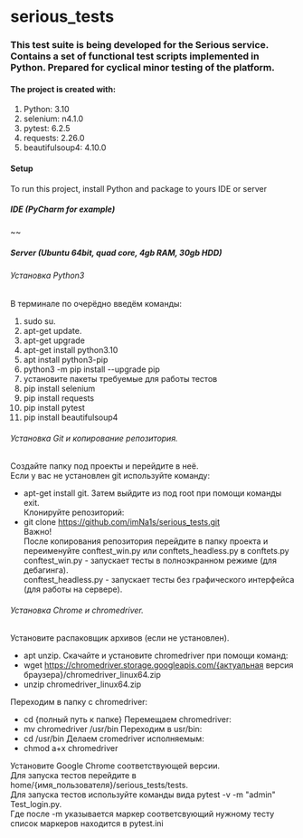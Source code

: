 # serious_tests
### This test suite is being developed for the Serious service. Contains a set of functional test scripts implemented in Python. Prepared for cyclical minor testing of the platform. 
#### The project is created with:

1. Python: 3.10
2. selenium: n4.1.0
3. pytest: 6.2.5
4. requests: 2.26.0
5. beautifulsoup4: 4.10.0

#### Setup
To run this project, install Python and package to yours IDE or server

##### IDE (PyCharm for example)

~~

##### Server (Ubuntu 64bit, quad core, 4gb RAM, 30gb HDD)

###### Установка Python3

В терминале по очерёдно введём команды:
1. sudo su.
2. apt-get update.
3. apt-get upgrade
4. apt-get install python3.10
5. apt install python3-pip
6. python3 -m pip install --upgrade pip
7. установите пакеты требуемые для работы тестов
8. pip install selenium
9. pip install requests
10. pip install pytest
11. pip install beautifulsoup4

###### Установка Git и копирование репозитория.
Создайте папку под проекты и перейдите в неё.  
Если у вас не установлен git используйте команду:  
- apt-get install git. 
Затем выйдите из под root при помощи команды exit.  
Клонируйте репозиторий:  
- git clone https://github.com/imNa1s/serious_tests.git  
Важно!  
После копирования репозитория перейдите в папку проекта и переименуйте conftest_win.py или conftets_headless.py в conftets.py  
conftest_win.py - запускает тесты в полноэкранном режиме (для дебагинга).  
conftest_headless.py - запускает тесты без графического интерфейса (для работы на сервере).  

###### Установка Chrome и chromedriver.
Установите распаковщик архивов (если не установлен).
- apt unzip.
Скачайте и установите chromedriver при помощи команд:
- wget https://chromedriver.storage.googleapis.com/{актуальная версия браузера}/chromedriver_linux64.zip
- unzip chromedriver_linux64.zip

Переходим в папку с chromedriver:
- cd {полный путь к папке}
Перемещаем chromedriver:
- mv chromedriver /usr/bin
Переходим в usr/bin:
- cd /usr/bin
Делаем cromedriver исполняемым:
- chmod a+x chromedriver


Установите Google Chrome соответствующей версии.  
Для запуска тестов перейдите в home/{имя_пользователя}/serious_tests/tests.  
Для запуска тестов используйте команды вида pytest -v -m "admin" Test_login.py.  
Где после -m указывается маркер соответсвующий нужному тесту список маркеров находится в pytest.ini
